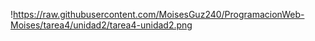 !https://raw.githubusercontent.com/MoisesGuz240/ProgramacionWeb-Moises/tarea4/unidad2/tarea4-unidad2.png
